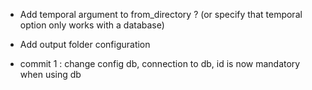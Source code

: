 * Add temporal argument to from_directory ? (or specify that temporal option
    only works with a database)
* Add output folder configuration

* commit 1 : change config db, connection to db, id is now mandatory when using db
